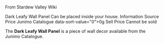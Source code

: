 From Stardew Valley Wiki

Dark Leafy Wall Panel Can be placed inside your house. Information Source Price Junimo Catalogue data-sort-value="0"&gt;0g Sell Price Cannot be sold

The **Dark Leafy Wall Panel** is a piece of wall decor available from the Junimo Catalogue.